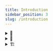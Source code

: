 ```yaml
---
title: Introduction
sidebar_position: 3
slug: /introduction
---
```




<details>
  <summary>💩</summary>


Write bad code that needs to be improved.



  </details>


<details>
  <summary>🚚</summary>


Move or rename resources (e.g.: files, paths, routes).



  </details>


<details>
  <summary>🏗️</summary>



  </details>

